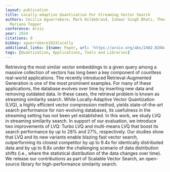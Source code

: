 ```yaml
---
layout: publication
title: Locally-adaptive Quantization For Streaming Vector Search
authors: Cecilia Aguerrebere, Mark Hildebrand, Ishwar Singh Bhati, Theodore Willke,
  Mariano Tepper
conference: Arxiv
year: 2024
citations: 0
bibkey: aguerrebere2024locally
additional_links: [{name: Paper, url: 'https://arxiv.org/abs/2402.02044'}]
tags: [Quantization, Applications, Tools and Libraries]
---
```

Retrieving the most similar vector embeddings to a given query among a
massive collection of vectors has long been a key component of countless
real-world applications. The recently introduced Retrieval-Augmented Generation
is one of the most prominent examples. For many of these applications, the
database evolves over time by inserting new data and removing outdated data. In
these cases, the retrieval problem is known as streaming similarity search.
While Locally-Adaptive Vector Quantization (LVQ), a highly efficient vector
compression method, yields state-of-the-art search performance for non-evolving
databases, its usefulness in the streaming setting has not been yet
established. In this work, we study LVQ in streaming similarity search. In
support of our evaluation, we introduce two improvements of LVQ: Turbo LVQ and
multi-means LVQ that boost its search performance by up to 28% and 27%,
respectively. Our studies show that LVQ and its new variants enable blazing
fast vector search, outperforming its closest competitor by up to 9.4x for
identically distributed data and by up to 8.8x under the challenging scenario
of data distribution shifts (i.e., where the statistical distribution of the
data changes over time). We release our contributions as part of Scalable
Vector Search, an open-source library for high-performance similarity search.